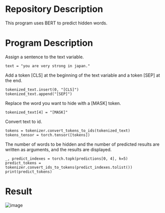 # Repository Description
This program uses BERT to predict hidden words.

# Program Description
Assign a sentence to the text variable.<br>
```
text = "you are very strong in japan."
```

Add a token [CLS] at the beginning of the text variable and a token [SEP] at the end.<br>
```
tokenized_text.insert(0, "[CLS]")
tokenized_text.append("[SEP]")
```

Replace the word you want to hide with a [MASK] token.<br>
```
tokenized_text[4] = "[MASK]"
```

Convert text to id.<br>
```
tokens = tokenizer.convert_tokens_to_ids(tokenized_text)
tokens_tensor = torch.tensor([tokens])
```

The number of words to be hidden and the number of predicted results are written as arguments, and the results are displayed.<br>
```
_, predict_indexes = torch.topk(predictions[0, 4], k=5)
predict_tokens = tokenizer.convert_ids_to_tokens(predict_indexes.tolist())
print(predict_tokens)
```

# Result
![image](https://user-images.githubusercontent.com/78309273/178986669-2b86a293-1ae2-453b-914f-93183c010862.png)